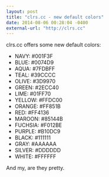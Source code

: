 ```yaml
---
layout: post
title: "clrs.cc - new default colors"
date: 2014-08-06 00:28:04 -0400
external-url: "http://clrs.cc"
---
```


clrs.cc offers some new default colors:


- NAVY: #001F3F
- BLUE: #0074D9
- AQUA: #7FDBFF
- TEAL: #39CCCC
- OLIVE: #3D9970
- GREEN: #2ECC40
- LIME: #01FF70
- YELLOW: #FFDC00
- ORANGE: #FF851B
- RED: #FF4136
- MAROON: #85144B
- FUCHSIA: #F012BE
- PURPLE: #B10DC9
- BLACK: #111111
- GRAY: #AAAAAA
- SILVER: #DDDDDD
- WHITE: #FFFFFF

And my, are they pretty.
